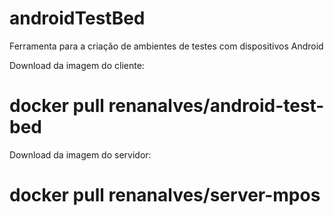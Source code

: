 # androidTestBed
Ferramenta para a criação de ambientes de testes com dispositivos Android

Download da imagem do cliente:
  # docker pull renanalves/android-test-bed

Download da imagem do servidor:
  # docker pull renanalves/server-mpos
